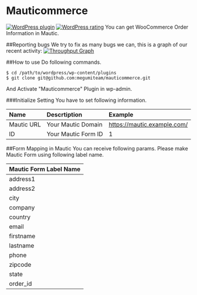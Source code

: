 # Mauticommerce
[![WordPress plugin](https://img.shields.io/wordpress/plugin/v/mauticommerce.svg)](https://wordpress.org/plugins/mauticommerce/)
[![WordPress rating](https://img.shields.io/wordpress/plugin/r/mauticommerce.svg)]()
You can get WooCommerce Order Information in Mautic.

##Reporting bugs
We try to fix as many bugs we can, this is a graph of our recent activity: 
[![Throughput Graph](https://graphs.waffle.io/amimoto-ami/mauticommerce/throughput.svg)](https://waffle.io/amimoto-ami/mauticommerce/metrics/throughput)

##How to use
Do following commands.
```
$ cd /path/to/wordpress/wp-content/plugins
$ git clone git@github.com:megumiteam/mauticommerce.git
```
And Activate "Mauticommerce" Plugin in wp-admin.

###Initialize Setting
You have to set following information.

|Name|Descrtiption|Example|
|:--|:--|:--|
|Mautic URL|Your Mautic Domain|https://mautic.example.com/|
|ID|Your Mautic Form ID|1|

##Form Mapping in Mautic
You can receive following params.
Please make Mautic Form using following label name.

|Mautic Form Label Name|
|:--|
|address1|
|address2|
|city|
|company|
|country|
|email|
|firstname|
|lastname |
|phone|
|zipcode|
|state|
|order_id|
